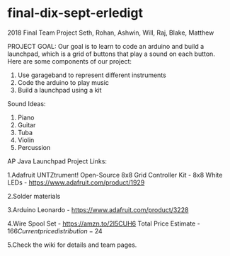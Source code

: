 # final-dix-sept-erledigt
2018 Final Team Project
Seth, Rohan, Ashwin, Will, Raj, Blake, Matthew




PROJECT GOAL: Our goal is to learn to code an arduino and build a launchpad, which is a grid of buttons that play a sound on each button. Here are some components of our project:
1. Use garageband to represent different instruments
2. Code the arduino to play music
3. Build a launchpad using a kit 

Sound Ideas:
1. Piano
2. Guitar
3. Tuba
4. Violin
5. Percussion


AP Java Launchpad Project Links:

1.Adafruit UNTZtrument! Open-Source 8x8 Grid Controller Kit - 8x8 White LEDs - https://www.adafruit.com/product/1929

2.Solder materials

3.Arduino Leonardo - https://www.adafruit.com/product/3228

4.Wire Spool Set - https://amzn.to/2I5CUH6 Total Price Estimate - $166 Current price distribution - 24$

5.Check the wiki for details and team pages.
